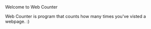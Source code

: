 Welcome to Web Counter

Web Counter is  program that counts how many times you've visted a webpage. :)
